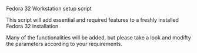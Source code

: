 Fedora 32 Workstation setup script

This script will add essential and required features to a freshly installed Fedora 32 installation

Many of the functionalities will be added, but please take a look and modifty the parameters according to your requirements.
